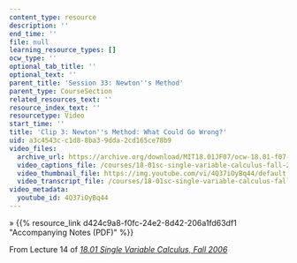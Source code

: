 ```yaml
---
content_type: resource
description: ''
end_time: ''
file: null
learning_resource_types: []
ocw_type: ''
optional_tab_title: ''
optional_text: ''
parent_title: 'Session 33: Newton''s Method'
parent_type: CourseSection
related_resources_text: ''
resource_index_text: ''
resourcetype: Video
start_time: ''
title: 'Clip 3: Newton''s Method: What Could Go Wrong?'
uid: a3c4543c-c1d8-8ba3-9dda-2cd165ce78b9
video_files:
  archive_url: https://archive.org/download/MIT18.01JF07/ocw-18.01-f07-lec14_300k.mp4
  video_captions_file: /courses/18-01sc-single-variable-calculus-fall-2010/db1470c99ac158c2af929d9ea531b7d0_4Q37iOyBq44.vtt
  video_thumbnail_file: https://img.youtube.com/vi/4Q37iOyBq44/default.jpg
  video_transcript_file: /courses/18-01sc-single-variable-calculus-fall-2010/1eb3b6158e4eab3b5f7acd2f0fb7fff4_4Q37iOyBq44.pdf
video_metadata:
  youtube_id: 4Q37iOyBq44
---
```


» {{% resource_link d424c9a8-f0fc-24e2-8d42-206a1fd63df1 "Accompanying Notes (PDF)" %}}

From Lecture 14 of [_18.01 Single Variable Calculus, Fall 2006_](/courses/18-01-single-variable-calculus-fall-2006/video_galleries/video-lectures)